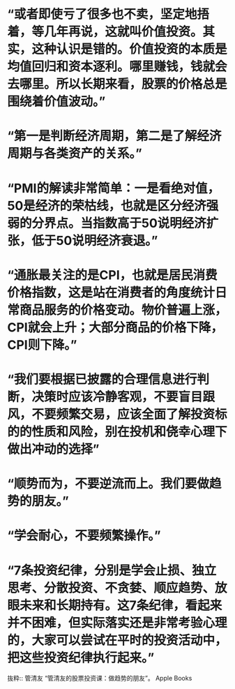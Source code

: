 # “或者即使亏了很多也不卖，坚定地捂着，等几年再说，这就叫价值投资。其实，这种认识是错的。价值投资的本质是均值回归和资本逐利。哪里赚钱，钱就会去哪里。所以长期来看，股票的价格总是围绕着价值波动。”

# “第一是判断经济周期，第二是了解经济周期与各类资产的关系。”

# “PMI的解读非常简单：一是看绝对值，50是经济的荣枯线，也就是区分经济强弱的分界点。当指数高于50说明经济扩张，低于50说明经济衰退。”

# “通胀最关注的是CPI，也就是居民消费价格指数，这是站在消费者的角度统计日常商品服务的价格变动。物价普遍上涨，CPI就会上升；大部分商品的价格下降，CPI则下降。”

# “我们要根据已披露的合理信息进行判断，决策时应该冷静客观，不要盲目跟风，不要频繁交易，应该全面了解投资标的的性质和风险，别在投机和侥幸心理下做出冲动的选择”

# “顺势而为，不要逆流而上。我们要做趋势的朋友。”

# “学会耐心，不要频繁操作。”

# “7条投资纪律，分别是学会止损、独立思考、分散投资、不贪婪、顺应趋势、放眼未来和长期持有。这7条纪律，看起来并不困难，但实际落实还是非常考验心理的，大家可以尝试在平时的投资活动中，把这些投资纪律执行起来。”

抜粋:: 管清友  “管清友的股票投资课：做趋势的朋友”。 Apple Books  

